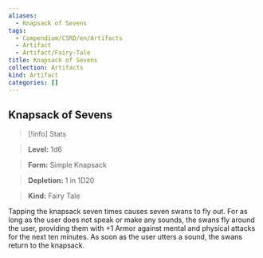 ```yaml
---
aliases:
  - Knapsack of Sevens
tags:
  - Compendium/CSRD/en/Artifacts
  - Artifact
  - Artifact/Fairy-Tale
title: Knapsack of Sevens
collection: Artifacts
kind: Artifact
categories: []
---
```

## Knapsack of Sevens    
>[!info] Stats    
> **Level:** 1d6    
> **Form:** Simple Knapsack    
> **Depletion:** 1 in 1D20    
> **Kind:** Fairy Tale  
    
Tapping the knapsack seven times causes seven swans to fly out. For as long as the user does not speak or make any sounds, the swans fly around the user, providing them with +1 Armor against mental and physical attacks for the next ten minutes. As soon as the user utters a sound, the swans return to the knapsack.